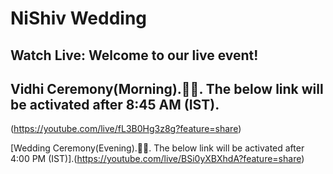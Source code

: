 # NiShiv Wedding

## Watch Live: Welcome to our live event!

## Vidhi Ceremony(Morning).🙏🌹. The below link will be activated after 8:45 AM (IST). 
(https://youtube.com/live/fL3B0Hg3z8g?feature=share)


[Wedding Ceremony(Evening).💃💍. The below link will be activated after 4:00 PM (IST)].(https://youtube.com/live/BSi0yXBXhdA?feature=share)

